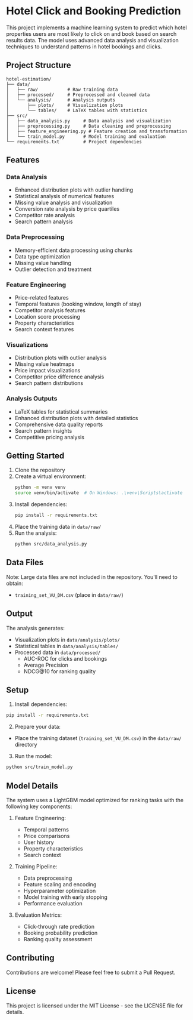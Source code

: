# Hotel Click and Booking Prediction

This project implements a machine learning system to predict which hotel properties users are most likely to click on and book based on search results data. The model uses advanced data analysis and visualization techniques to understand patterns in hotel bookings and clicks.

## Project Structure

```
hotel-estimation/
├── data/
│   ├── raw/           # Raw training data
│   ├── processed/     # Preprocessed and cleaned data
│   └── analysis/      # Analysis outputs
│       ├── plots/     # Visualization plots
│       └── tables/    # LaTeX tables with statistics
├── src/
│   ├── data_analysis.py     # Data analysis and visualization
│   ├── preprocessing.py     # Data cleaning and preprocessing
│   ├── feature_engineering.py # Feature creation and transformation
│   └── train_model.py       # Model training and evaluation
└── requirements.txt         # Project dependencies
```

## Features

### Data Analysis
- Enhanced distribution plots with outlier handling
- Statistical analysis of numerical features
- Missing value analysis and visualization
- Conversion rate analysis by price quartiles
- Competitor rate analysis
- Search pattern analysis

### Data Preprocessing
- Memory-efficient data processing using chunks
- Data type optimization
- Missing value handling
- Outlier detection and treatment

### Feature Engineering
- Price-related features
- Temporal features (booking window, length of stay)
- Competitor analysis features
- Location score processing
- Property characteristics
- Search context features

### Visualizations
- Distribution plots with outlier analysis
- Missing value heatmaps
- Price impact visualizations
- Competitor price difference analysis
- Search pattern distributions

### Analysis Outputs
- LaTeX tables for statistical summaries
- Enhanced distribution plots with detailed statistics
- Comprehensive data quality reports
- Search pattern insights
- Competitive pricing analysis

## Getting Started

1. Clone the repository
2. Create a virtual environment:
   ```bash
   python -m venv venv
   source venv/bin/activate  # On Windows: .\venv\Scripts\activate
   ```
3. Install dependencies:
   ```bash
   pip install -r requirements.txt
   ```
4. Place the training data in `data/raw/`
5. Run the analysis:
   ```bash
   python src/data_analysis.py
   ```

## Data Files

Note: Large data files are not included in the repository. You'll need to obtain:
- `training_set_VU_DM.csv` (place in `data/raw/`)

## Output

The analysis generates:
- Visualization plots in `data/analysis/plots/`
- Statistical tables in `data/analysis/tables/`
- Processed data in `data/processed/`
  - AUC-ROC for clicks and bookings
  - Average Precision
  - NDCG@10 for ranking quality

## Setup

1. Install dependencies:
```bash
pip install -r requirements.txt
```

2. Prepare your data:
- Place the training dataset (`training_set_VU_DM.csv`) in the `data/raw/` directory

3. Run the model:
```bash
python src/train_model.py
```

## Model Details

The system uses a LightGBM model optimized for ranking tasks with the following key components:

1. Feature Engineering:
   - Temporal patterns
   - Price comparisons
   - User history
   - Property characteristics
   - Search context

2. Training Pipeline:
   - Data preprocessing
   - Feature scaling and encoding
   - Hyperparameter optimization
   - Model training with early stopping
   - Performance evaluation

3. Evaluation Metrics:
   - Click-through rate prediction
   - Booking probability prediction
   - Ranking quality assessment

## Contributing

Contributions are welcome! Please feel free to submit a Pull Request.

## License

This project is licensed under the MIT License - see the LICENSE file for details.
